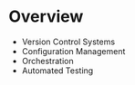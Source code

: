 <!SLIDE subsection>
# Overview
* Version Control Systems
* Configuration Management
* Orchestration
* Automated Testing
